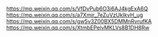 https://mp.weixin.qq.com/s/VfDvPub6O3i6AJ4kgExA6Q
https://mp.weixin.qq.com/s/a7Xmir_7eZuVzUkIkvH_ug
https://mp.weixin.qq.com/s/gw5v3Z00BX5DMMnRvrufKA
https://mp.weixin.qq.com/s/XtmbEPelvMKLVs8B1DH8Rw
